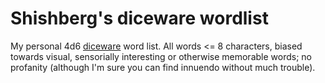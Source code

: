 # Shishberg's diceware wordlist

My personal 4d6 [diceware](https://en.wikipedia.org/wiki/Diceware) word list. All words <= 8 characters, biased towards visual, sensorially interesting or otherwise memorable words; no profanity (although I'm sure you can find innuendo without much trouble).
